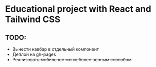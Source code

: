# Educational project with React and Tailwind CSS

## TODO:

- Вынести навбар в отдельный компонент
- Деплой на gh-pages
- ~~Реализовать мобильное меню более верным способом~~
